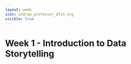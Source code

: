 ```yaml
---
layout: week
icon: undraw_professor_d7zn.svg
visible: true
---
```


# Week 1 - Introduction to Data Storytelling


